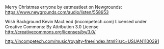 Merry Christmas erryone by eatmeatleet on Newgrounds: https://www.newgrounds.com/audio/listen/558953

Wish Background Kevin MacLeod (incompetech.com)
Licensed under Creative Commons: By Attribution 3.0 License
http://creativecommons.org/licenses/by/3.0/

http://incompetech.com/music/royalty-free/index.html?isrc=USUAN1100391

